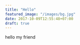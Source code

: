 ```yaml
---
title: "Hello"
featured_image: "/images/bg.jpg"
date: 2017-10-09T12:55:48+07:00
draft: true
---
```


hello my friend